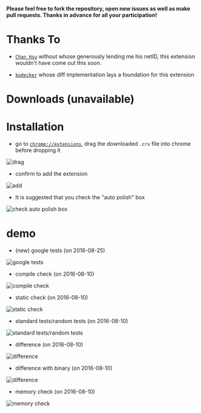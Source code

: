 #### Please feel free to fork the repository, open new issues as well as make pull requests. Thanks in advance for all your participation!

# Thanks To

- [``Chan Hsu``](https://github.com/chenxu2048) without whose generously lending me his netID, this extension wouldn't have come out this soon.

- [``kpdecker``](https://github.com/kpdecker/jsdiff) whose diff implementation lays a foundation for this extension

# Downloads (unavailable)



# Installation

- go to [``chrome://extensions``](chrome://extensions), drag the downloaded ``.crx`` file into chrome before dropping it

![drag](http://7xrahq.com1.z0.glb.clouddn.com/chrome-ext-installation-drag.png)

- confirm to add the extension

![add](http://7xrahq.com1.z0.glb.clouddn.com/chrome-ext-installation-add.png)

- It is suggested that you check the "auto polish" box

![check auto polish box](http://7xrahq.com1.z0.glb.clouddn.com/chrome-ext-installation-auto.png)

# demo

- (new) google tests (on 2016-08-25)

![google tests](http://7xrahq.com1.z0.glb.clouddn.com/matrix-submission-report-polisher-demo-google-tests.png)

- compile check (on 2016-08-10)

![compile check](http://7xrahq.com1.z0.glb.clouddn.com/matrix-submission-report-polisher-demo-compile.png)

- static check (on 2016-08-10)

![static check](http://7xrahq.com1.z0.glb.clouddn.com/matrix-submission-report-polisher-demo-static.png)

- standard tests/random tests (on 2016-08-10)

![standard tests/random tests](http://7xrahq.com1.z0.glb.clouddn.com/matrix-submission-report-polisher-demo-tests.png)

- difference (on 2016-08-10)

![difference](http://7xrahq.com1.z0.glb.clouddn.com/matrix-submission-report-polisher-demo-diff1.png)

- difference with binary (on 2016-08-10)

![difference](http://7xrahq.com1.z0.glb.clouddn.com/matrix-submission-report-polisher-demo-diff2.png)

- memory check (on 2016-08-10)

![memory check](http://7xrahq.com1.z0.glb.clouddn.com/matrix-submission-report-polisher-demo-memory.png)